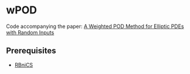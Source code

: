 # wPOD

Code accompanying the paper: [A Weighted POD Method for Elliptic PDEs with Random Inputs](https://arxiv.org/abs/1802.08724)

## Prerequisites

- [RBniCS](https://gitlab.com/RBniCS/RBniCS)
